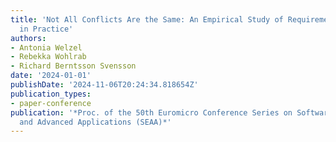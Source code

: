 ```yaml
---
title: 'Not All Conflicts Are the Same: An Empirical Study of Requirement Conflicts
  in Practice'
authors:
- Antonia Welzel
- Rebekka Wohlrab
- Richard Berntsson Svensson
date: '2024-01-01'
publishDate: '2024-11-06T20:24:34.818654Z'
publication_types:
- paper-conference
publication: '*Proc. of the 50th Euromicro Conference Series on Software Engineering
  and Advanced Applications (SEAA)*'
---
```

